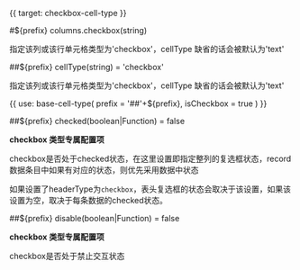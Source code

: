 {{ target: checkbox-cell-type }}

#${prefix} columns.checkbox(string)

指定该列或该行单元格类型为'checkbox'，cellType 缺省的话会被默认为'text'

##${prefix} cellType(string) = 'checkbox'

指定该列或该行单元格类型为'checkbox'，cellType 缺省的话会被默认为'text'

{{ use: base-cell-type(
    prefix = '##'+${prefix},
    isCheckbox = true
) }}

##${prefix} checked(boolean|Function) = false

**checkbox 类型专属配置项**

checkbox是否处于checked状态，在这里设置即指定整列的复选框状态，record数据条目中如果有对应的状态，则优先采用数据中状态

如果设置了headerType为`checkbox`，表头复选框的状态会取决于该设置，如果该设置为空，取决于每条数据的checked状态。

##${prefix} disable(boolean|Function) = false

**checkbox 类型专属配置项**

checkbox是否处于禁止交互状态
